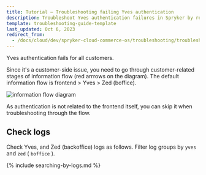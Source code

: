 ```yaml
---
title: Tutorial — Troubleshooting failing Yves authentication
description: Troubleshoot Yves authentication failures in Spryker by reviewing Yves and Zed logs, and follow the steps to identify and resolve issues
template: troubleshooting-guide-template
last_updated: Oct 6, 2023
redirect_from:
  - /docs/cloud/dev/spryker-cloud-commerce-os/troubleshooting/troubleshooting-tutorials/tutorial-troubleshooting-failing-yves-authentication.html
---
```


Yves authentication fails for all customers.

Since it's a customer-side issue, you need to go through customer-related stages of information flow (red arrrows on the diagram). The default information flow is frontend > Yves > Zed (boffice).

![information flow diagram](https://spryker.s3.eu-central-1.amazonaws.com/cloud-docs/_includes/informatin-flow-diagram.png)

As authentication is not related to the frontend itself, you can skip it when troubleshooting through the flow.


## Check logs

Check Yves, and Zed (backoffice) logs as follows. Filter log groups by `yves` and `zed` ( `boffice` ).

{% include searching-by-logs.md %} <!-- To edit, see /_includes/searching-by-logs.md -->
